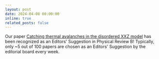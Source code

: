 ```yaml
---
layout: post
date: 2024-04-08 00:00:00
inline: true
related_posts: false
---
```


Our paper [Catching thermal avalanches in the disordered XXZ model](https://journals.aps.org/prb/abstract/10.1103/PhysRevB.109.134202) has been recognized as an Editors' Suggestion in Physical Review B! Typically, only ~5 out of 100 papers are chosen as an Editors' Suggestion by the editorial board every week.
